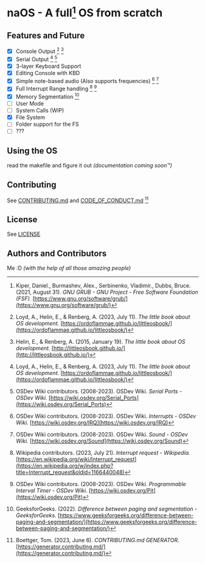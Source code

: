 # naOS - A full[^3] OS from scratch

## Features and Future

- [x] Console Output [^1] [^2]
- [x] Serial Output [^1] [^4]
- [x] 3-layer Keyboard Support
- [x] Editing Console with KBD
- [x] Simple note-based audio (Also supports frequencies) [^8] [^9]
- [x] Full Interrupt Range handling [^6] [^10]
- [x] Memory Segmentation [^11]
- [ ] User Mode
- [ ] System Calls (WIP)
- [x] File System
- [ ] Folder support for the FS
- [ ] ???

## Using the OS

read the makefile and figure it out *(documentation coming soon:tm:)*

## Contributing

See [CONTRIBUTING.md](CONTRIBUTING.md) and [CODE_OF_CONDUCT.md](CODE_OF_CONDUCT.md) [^5]

## License

See [LICENSE](LICENSE)

## Authors and Contributors

Me :D *(with the help of all those amazing people)*

 <!-- basing this whole section on the fact that github rearranges markdown references numbers -->
[^1]: Loyd, A., Helin, E., & Renberg, A. (2023, July 11). *The little book about OS development.* [https://ordoflammae.github.io/littleosbook/](https://ordoflammae.github.io/littleosbook/)
[^2]: Helin, E., & Renberg, A. (2015, January 19). *The little book about OS development.* [http://littleosbook.github.io/](http://littleosbook.github.io/)
[^3]: Kiper, Daniel., Burmashev, Alex., Serbinenko, Vladimir., Dubbs, Bruce. (2021, August 31). *GNU GRUB - GNU Project - Free Software Foundation (FSF).* [https://www.gnu.org/software/grub/](https://www.gnu.org/software/grub/)
[^4]: OSDev Wiki contributors. (2008-2023). OSDev Wiki. *Serial Ports - OSDev Wiki.* [https://wiki.osdev.org/Serial_Ports](https://wiki.osdev.org/Serial_Ports)
[^8]: OSDev Wiki contributors. (2008-2023). OSDev Wiki. *Interrupts - OSDev Wiki.* [https://wiki.osdev.org/IRQ](https://wiki.osdev.org/IRQ)
[^9]: OSDev Wiki contributors. (2008-2023). OSDev Wiki. *Sound - OSDev Wiki.* [https://wiki.osdev.org/Sound](https://wiki.osdev.org/Sound)
[^10]: OSDev Wiki contributors. (2008-2023). OSDev Wiki. *Programmable Interval Timer - OSDev Wiki.* [https://wiki.osdev.org/Pit](https://wiki.osdev.org/Pit)
[^5]: Boettger, Tom. (2023, June 6). *CONTRIBUTING.md GENERATOR.* [https://generator.contributing.md/](https://generator.contributing.md/)
[^6]: Wikipedia contributors. (2023, July 21). *Interrupt request - Wikipedia.* [https://en.wikipedia.org/wiki/Interrupt_request](https://en.wikipedia.org/w/index.php?title=Interrupt_request&oldid=1166440048)
[^11]: GeeksforGeeks. (2022). *Difference between paging and segmentation - GeeksforGeeks.* [https://www.geeksforgeeks.org/difference-between-paging-and-segmentation/](https://www.geeksforgeeks.org/difference-between-paging-and-segmentation/)
